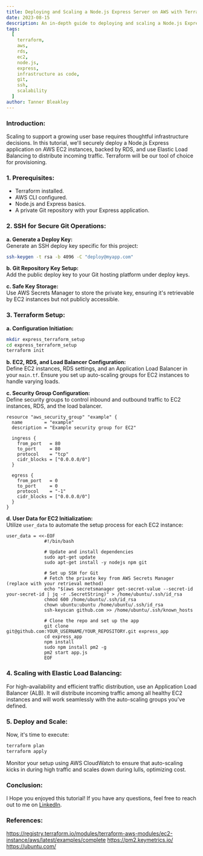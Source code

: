 ```yaml
---
title: Deploying and Scaling a Node.js Express Server on AWS with Terraform
date: 2023-08-15
description: An in-depth guide to deploying and scaling a Node.js Express server on AWS EC2 backed by RDS using Terraform for high customer loads.
tags:
  [
    terraform,
    aws,
    rds,
    ec2,
    node.js,
    express,
    infrastructure as code,
    git,
    ssh,
    scalability
  ]
author: Tanner Bleakley
---
```


### Introduction:

Scaling to support a growing user base requires thoughtful infrastructure decisions. In this tutorial, we'll securely deploy a Node.js Express application on AWS EC2 instances, backed by RDS, and use Elastic Load Balancing to distribute incoming traffic. Terraform will be our tool of choice for provisioning.

### 1. Prerequisites:

- Terraform installed.
- AWS CLI configured.
- Node.js and Express basics.
- A private Git repository with your Express application.

### 2. SSH for Secure Git Operations:

**a. Generate a Deploy Key:**  
Generate an SSH deploy key specific for this project:

```bash
ssh-keygen -t rsa -b 4096 -C "deploy@myapp.com"
```

**b. Git Repository Key Setup:**  
Add the public deploy key to your Git hosting platform under deploy keys.

**c. Safe Key Storage:**  
Use AWS Secrets Manager to store the private key, ensuring it's retrievable by EC2 instances but not publicly accessible.

### 3. Terraform Setup:

**a. Configuration Initiation:**

```bash
mkdir express_terraform_setup
cd express_terraform_setup
terraform init
```

**b. EC2, RDS, and Load Balancer Configuration:**  
Define EC2 instances, RDS settings, and an Application Load Balancer in your `main.tf`. Ensure you set up auto-scaling groups for EC2 instances to handle varying loads.

**c. Security Group Configuration:**  
Define security groups to control inbound and outbound traffic to EC2 instances, RDS, and the load balancer.

```hcl
resource "aws_security_group" "example" {
  name        = "example"
  description = "Example security group for EC2"

  ingress {
    from_port   = 80
    to_port     = 80
    protocol    = "tcp"
    cidr_blocks = ["0.0.0.0/0"]
  }

  egress {
    from_port   = 0
    to_port     = 0
    protocol    = "-1"
    cidr_blocks = ["0.0.0.0/0"]
  }
}
```

**d. User Data for EC2 Initialization:**  
Utilize `user_data` to automate the setup process for each EC2 instance:

```hcl
user_data = <<-EOF
              #!/bin/bash

              # Update and install dependencies
              sudo apt-get update
              sudo apt-get install -y nodejs npm git

              # Set up SSH for Git
              # Fetch the private key from AWS Secrets Manager (replace with your retrieval method)
              echo "$(aws secretsmanager get-secret-value --secret-id your-secret-id | jq -r .SecretString)" > /home/ubuntu/.ssh/id_rsa
              chmod 600 /home/ubuntu/.ssh/id_rsa
              chown ubuntu:ubuntu /home/ubuntu/.ssh/id_rsa
              ssh-keyscan github.com >> /home/ubuntu/.ssh/known_hosts

              # Clone the repo and set up the app
              git clone git@github.com:YOUR_USERNAME/YOUR_REPOSITORY.git express_app
              cd express_app
              npm install
              sudo npm install pm2 -g
              pm2 start app.js
              EOF
```

### 4. Scaling with Elastic Load Balancing:

For high-availability and efficient traffic distribution, use an Application Load Balancer (ALB). It will distribute incoming traffic among all healthy EC2 instances and will work seamlessly with the auto-scaling groups you've defined.

### 5. Deploy and Scale:

Now, it's time to execute:

```bash
terraform plan
terraform apply
```

Monitor your setup using AWS CloudWatch to ensure that auto-scaling kicks in during high traffic and scales down during lulls, optimizing cost.

### Conclusion:

I Hope you enjoyed this tutorial! If you have any questions, feel free to reach out to me on [LinkedIn](https://www.linkedin.com/in/tannerbleakley/).

### References:

https://registry.terraform.io/modules/terraform-aws-modules/ec2-instance/aws/latest/examples/complete
https://pm2.keymetrics.io/
https://ubuntu.com/
